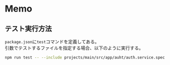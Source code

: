 # Memo  

## テスト実行方法  
`package.json`に`test`コマンドを定義してある。  
引数でテストするファイルを指定する場合、以下のように実行する。  
```bash
npm run test -- --include projects/main/src/app/auht/auth.service.spec.ts
```
